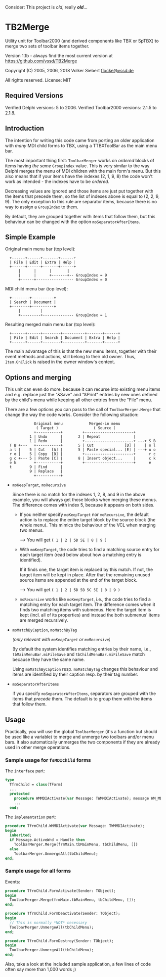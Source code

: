 Consider: This project is *old*, really ***old***...

# TB2Merge

Utility unit for Toolbar2000 (and derived components like TBX or SpTBX) to merge two sets of toolbar items together.

Version 1.1b - always find the most current version at https://github.com/vssd/TB2Merge

Copyright (C) 2005, 2006, 2018 Volker Siebert <flocke@vssd.de>

All rights reserved.
License: MIT

## Required Versions

Verified Delphi versions: 5 to 2006.
Verified Toolbar2000 versions: 2.1.5 to 2.1.8.

## Introduction

The intention for writing this code came from porting an older application with *many* MDI child forms to TBX, using a TTBXToolBar as the main menu bar.

The most important thing first: `ToolbarMerger` works on *ordered* blocks of items having *the same* `GroupIndex` value. This is very similar to the way Delphi merges the menu of MDI children with the main form's menu. But this also means that if your items have the indexes (2, 1, 9, 8) the code won't work as intended - the indexes have to be *ordered*.

Decreasing values are ignored and those items are just put together with the items that precede them, so the list of indexes above is equal to (2, 2, 9, 9). The only exception to this rule are separator items, because there is no way to assign a `GroupIndex` to them.

By default, they are grouped together with items that follow them, but this behaviour can be changed with the option `moSeparatorAfterItems`.

## Simple Example

Original main menu bar (top level):

```
  +------+------+-------+------+
  | File | Edit | Extra | Help |
  +------+------+-------+------+
      |      |      |       |
      |      |      +-------+-- GroupIndex = 9
      +------+----------------- GroupIndex = 0
```

MDI child menu bar (top level):

```
  +--------+----------+
  | Search | Document |
  +--------+----------+
      |         |
      +---------+-------------- GroupIndex = 1
```

Resulting merged main menu bar (top level):

```
  +------+------+--------+----------+-------+------+
  | File | Edit | Search | Document | Extra | Help |
  +------+------+--------+----------+-------+------+
```

The main advantage of this is that the new menu items, together with their event methods and actions, still belong to their old owner. Thus, `Item.OnClick` is raised in the owner window's context.

## Options and merging

This unit can even do more, because it can recurse into existing menu items and e.g. replace just the "&Save" and "&Print" entries by new ones defined by the child's menu while keeping all other entries from the "File" menu.

There are a few options you can pass to the call of `ToolbarMerger.Merge` that change the way the code works. Consider the following situation:

```
             Original menu            Merged-in menu
              ( Target )                ( Source )
             +-----------+         +----------------------+
           1 | Undo      |       2 | Repeat               |
           1 | Redo      |         +----------------------+ ---+ S B
  T B +---   +-----------+       5 | Cut              [D] |    | o l
  a l |    5 | Cut   [A] |       5 | Paste special... [E] | ---+ u o
  r o |    5 | Copy  [B] |         +----------------------+      r c
  g c +--- 5 | Paste [C] |       8 | Insert object...     |      c k
  e k        +-----------+         +----------------------+      e
  t        9 | Find      |
           9 | Replace   |
             +-----------+
```

* `moKeepTarget`, `moRecursive`

  Since there is no match for the indexes 1, 2, 8, and 9 in the above example, you will always get those blocks when merging these menus.
  The difference comes with index 5, because it appears on both sides.

  * If you neither specify `moKeepTarget` nor `moRecursive`, the default action is to replace the entire target block by the source block (the whole menu). This mimics the behaviour of the VCL when merging two menus.

    --> You will get `( 1 | 2 | 5D 5E | 8 | 9 )`

  * With `moKeepTarget`, the code tries to find a matching source entry for each target item (read below about how a matching entry is identified).

    If it finds one, the target item is replaced by this match. If not, the target item will be kept in place. After that the remaining unused source items are appended at the end of the target block.

    --> You will get `( 1 | 2 | 5D 5B 5C 5E | 8 | 9 )`

  * `moRecursive` works like `moKeepTarget`, i.e., the code tries to find a matching entry for each target item. The difference comes when it finds two matching items with submenus. Here the target item is kept (incl. all of its properties) and instead the both submenus' items are merged recursively.

* `moMatchByCaption`, `moMatchByTag`

  *(only relevant with `moKeepTarget` or `moRecursive`)*

  By default the system identifies matching entries by their name, i.e., `tbMainMenuBar.miFileSave` and `tbChildMenuBar.miFileSave` match because they have the same name.

  Using `moMatchByCaption` resp. `moMatchByTag` changes this behaviour and items are identified by their caption resp. by their tag number.

* `moSeparatorAfterItems`

  If you specify `moSeparatorAfterItems`, separators are grouped with the items that *precede* them. The default is to group them with the items that follow them.

## Usage

Practically, you will use the global `ToolbarMerger` (it's a function but should be used like a variable) to merge and unmerge two toolbars and/or menu bars. It also automatically unmerges the two components if they are already used in other merge operations.

### Sample usage for `fsMDIChild` forms

The `interface` part:

```pascal
type
  TfrmChild = class(TForm)
  ...
  protected
    procedure WMMDIActivate(var Message: TWMMDIActivate); message WM_MDIACTIVATE;
    ...
  end;
```

The `implementation` part:

```pascal
procedure TfrmChild.WMMDIActivate(var Message: TWMMDIActivate);
begin
  inherited;
  if Message.ActiveWnd = Handle then
    ToolbarMerger.Merge(frmMain.tbMainMenu, tbChildMenu, [])
  else
    ToolbarMerger.UnmergeAll(tbChildMenu);
end;
```

### Sample usage for all forms

Events:

```pascal
procedure TfrmChild.FormActivate(Sender: TObject);
begin
  ToolbarMerger.Merge(frmMain.tbMainMenu, tbChildMenu, []);
end;

procedure TfrmChild.FormDeactivate(Sender: TObject);
begin
  // This is normally *NOT* necessary
  ToolbarMerger.UnmergeAll(tbChildMenu);
end;

procedure TfrmChild.FormDestroy(Sender: TObject);
begin
  ToolbarMerger.UnmergeAll(tbChildMenu);
end;
```

Also, take a look at the included sample application, a few lines of code often say more than 1,000 words ;)
